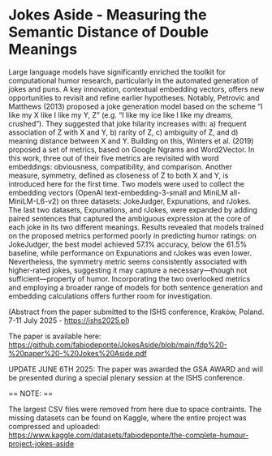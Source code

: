 # Jokes Aside - Measuring the Semantic Distance of Double Meanings

Large language models have significantly enriched the toolkit for computational humor research, particularly in the automated generation of jokes and puns. A key innovation, contextual embedding vectors, offers new opportunities to revisit and refine earlier hypotheses. Notably, Petrovic and Matthews (2013) proposed a joke generation model based on the scheme “I like my X like I like my Y, Z” (e.g. “I like my ice like I like my dreams, crushed”). They suggested that joke hilarity increases with: a) frequent association of Z with X and Y, b) rarity of Z, c) ambiguity of Z, and d) meaning distance between X and Y. Building on this, Winters et al. (2019) proposed a set of metrics, based on Google Ngrams and Word2Vector. In this work, three out of their five metrics are revisited with word embeddings: obviousness, compatibility, and comparison. Another measure, symmetry, defined as closeness of Z to both X and Y, is introduced here for the first time. Two models were used to collect the embedding vectors (OpenAI text-embedding-3-small and MiniLM all-MiniLM-L6-v2) on three datasets: JokeJudger, Expunations, and rJokes. The last two datasets, Expunations, and rJokes, were expanded by adding paired sentences that captured the ambiguous expression at the core of each joke in its two different meanings. Results revealed that models trained on the proposed metrics performed poorly in predicting humor ratings: on JokeJudger, the best model achieved 57.1% accuracy, below the 61.5% baseline, while performance on Expunations and rJokes was even lower. Nevertheless, the symmetry metric seems consistently associated with higher-rated jokes, suggesting it may capture a necessary—though not sufficient—property of humor. Incorporating the two overlooked metrics and employing a broader range of models for both sentence generation and embedding calculations offers further room for investigation.

(Abstract from the paper submitted to the ISHS conference, Kraków, Poland. 7-11 July 2025 - https://ishs2025.pl)

The paper is available here: https://github.com/fabiodeponte/JokesAside/blob/main/fdp%20-%20paper%20-%20Jokes%20Aside.pdf

UPDATE JUNE 6TH 2025: The paper was awarded the GSA AWARD and will be presented during a special plenary session at the ISHS conference.



== NOTE: ==

The largest CSV files were removed from here due to space contraints. The missing datasets can be found on Kaggle, where the entire project was compressed and uploaded:
https://www.kaggle.com/datasets/fabiodeponte/the-complete-humour-project-jokes-aside
